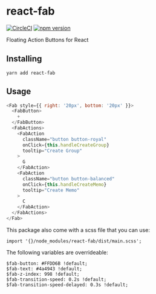 # react-fab

[![CircleCI](https://circleci.com/gh/MemosaApp/react-fab.svg?style=svg)](https://circleci.com/gh/MemosaApp/react-fab) [![npm version](https://badge.fury.io/js/react-fab.svg)](https://badge.fury.io/js/react-fab)

Floating Action Buttons for React

## Installing

```
yarn add react-fab
```

## Usage

```js
<Fab style={{ right: '20px', bottom: '20px' }}>
  <FabButton>
    +
  </FabButton>
  <FabActions>
    <FabAction
      className="button button-royal"
      onClick={this.handleCreateGroup}
      tooltip="Create Group"
    >
      G
    </FabAction>
    <FabAction
      className="button button-balanced"
      onClick={this.handleCreateMemo}
      tooltip="Create Memo"
    >
      C
    </FabAction>
  </FabActions>
</Fab>
```

This package also come with a scss file that you can use:

```
import '{}/node_modules/react-fab/dist/main.scss';
```

The following variables are overrideable:

```
$fab-button: #FFDD6B !default;
$fab-text: #4a4943 !default;
$fab-z-index: 998 !default;
$fab-transition-speed: 0.2s !default;
$fab-transition-speed-delayed: 0.3s !default;
```
